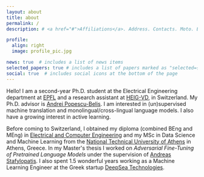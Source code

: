 ```yaml
---
layout: about
title: about
permalink: /
description: # <a href="#">Affiliations</a>. Address. Contacts. Moto. Etc.

profile:
  align: right
  image: profile_pic.jpg

news: true  # includes a list of news items
selected_papers: true # includes a list of papers marked as "selected={true}"
social: true  # includes social icons at the bottom of the page
---
```


Hello! I am a second-year Ph.D. student at the Electrical Engineering department at [EPFL](https://www.epfl.ch/en/) and a research assistant at [HEIG-VD](https://heig-vd.ch/), in Switzerland. My Ph.D. advisor is [Andrei Popescu-Belis](http://iict-space.heig-vd.ch/apu/). I am interested in (un)supervised machine translation and monolingual/cross-lingual language models. I also have a growing interest in active learning.

Before coming to Switzerland, I obtained my diploma (combined BEng and MEng) in [Electrical and Computer Engineering](https://www.ece.ntua.gr/en) and my MSc in Data Science and Machine Learning from the [National Technical University of Athens](https://www.ntua.gr/en/) in Athens, Greece. In my Master's thesis I worked on _Adversarial Fine-Tuning of Pretrained Language Models_ under the supervision of [Andreas Stafylopatis](https://www.semanticscholar.org/author/A.-Stafylopatis/1684529?sort=pub-date). I also spent 1.5 wonderful years working as a Machine Learning Engineer at the Greek startup [DeepSea Technologies](https://www.deepsea.ai/).  
